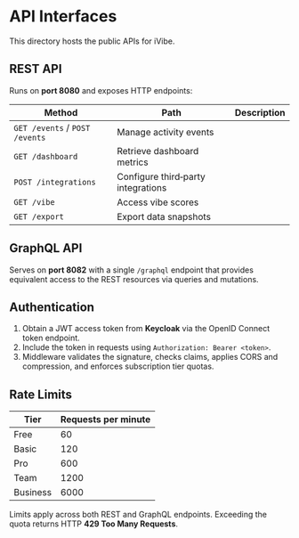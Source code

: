 # API Interfaces

This directory hosts the public APIs for iVibe.

## REST API

Runs on **port 8080** and exposes HTTP endpoints:

| Method | Path | Description |
| ------ | ---- | ----------- |
| `GET /events` / `POST /events` | Manage activity events |
| `GET /dashboard` | Retrieve dashboard metrics |
| `POST /integrations` | Configure third‑party integrations |
| `GET /vibe` | Access vibe scores |
| `GET /export` | Export data snapshots |

## GraphQL API

Serves on **port 8082** with a single `/graphql` endpoint that provides equivalent access to the REST resources via queries and mutations.

## Authentication

1. Obtain a JWT access token from **Keycloak** via the OpenID Connect token endpoint.
2. Include the token in requests using `Authorization: Bearer <token>`.
3. Middleware validates the signature, checks claims, applies CORS and compression, and enforces subscription tier quotas.

## Rate Limits

| Tier | Requests per minute |
| ---- | ------------------ |
| Free | 60 |
| Basic | 120 |
| Pro | 600 |
| Team | 1200 |
| Business | 6000 |

Limits apply across both REST and GraphQL endpoints. Exceeding the quota returns HTTP **429 Too Many Requests**.
